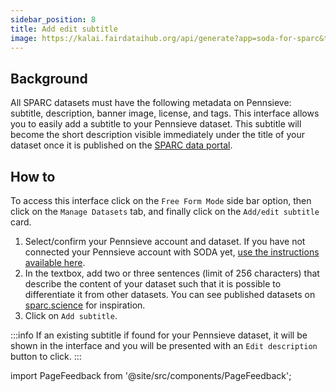 ```yaml
---
sidebar_position: 8
title: Add edit subtitle
image: https://kalai.fairdataihub.org/api/generate?app=soda-for-sparc&title=Add%2Fedit%20subtitle&description=Manage%20Dataset
---
```


## Background

All SPARC datasets must have the following metadata on Pennsieve: subtitle, description, banner image, license, and tags. This interface allows you to easily add a subtitle to your Pennsieve dataset. This subtitle will become the short description visible immediately under the title of your dataset once it is published on the [SPARC data portal](https://sparc.science/).

## How to

To access this interface click on the `Free Form Mode` side bar option, then click on the `Manage Datasets` tab, and finally click on the `Add/edit subtitle` card.

1. Select/confirm your Pennsieve account and dataset. If you have not connected your Pennsieve account with SODA yet, [use the instructions available here](./connect-your-pennsieve-account-with-soda).
2. In the textbox, add two or three sentences (limit of 256 characters) that describe the content of your dataset such that it is possible to differentiate it from other datasets. You can see published datasets on [sparc.science](https://sparc.science/) for inspiration.
3. Click on `Add subtitle`.

:::info
If an existing subtitle if found for your Pennsieve dataset, it will be shown in the interface and you will be presented with an `Edit description` button to click.
:::

import PageFeedback from '@site/src/components/PageFeedback';

<PageFeedback />
